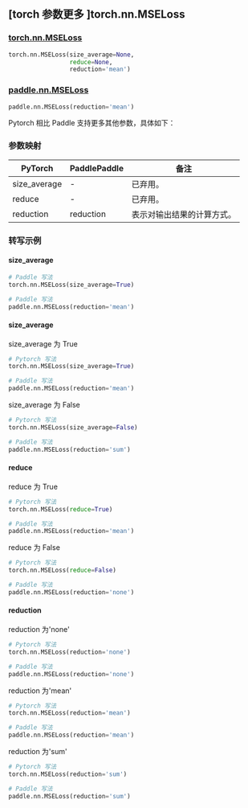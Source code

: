 ## [torch 参数更多 ]torch.nn.MSELoss
### [torch.nn.MSELoss](https://pytorch.org/docs/stable/generated/torch.nn.MSELoss.html?highlight=mseloss#torch.nn.MSELoss)

```python
torch.nn.MSELoss(size_average=None,
                 reduce=None,
                 reduction='mean')
```

### [paddle.nn.MSELoss](https://www.paddlepaddle.org.cn/documentation/docs/zh/develop/api/paddle/nn/MSELoss_cn.html#mseloss)

```python
paddle.nn.MSELoss(reduction='mean')
```

Pytorch 相比 Paddle 支持更多其他参数，具体如下：
### 参数映射
| PyTorch       | PaddlePaddle | 备注                                                   |
| ------------- | ------------ | ------------------------------------------------------ |
| size_average  | -            | 已弃用。  |
| reduce        | -            | 已弃用。  |
| reduction        | reduction            | 表示对输出结果的计算方式。  |

### 转写示例
#### size_average
```python
# Paddle 写法
torch.nn.MSELoss(size_average=True)

# Paddle 写法
paddle.nn.MSELoss(reduction='mean')
```

#### size_average
size_average 为 True
```python
# Pytorch 写法
torch.nn.MSELoss(size_average=True)

# Paddle 写法
paddle.nn.MSELoss(reduction='mean')

```

size_average 为 False
```python
# Pytorch 写法
torch.nn.MSELoss(size_average=False)

# Paddle 写法
paddle.nn.MSELoss(reduction='sum')
```

#### reduce
reduce 为 True
```python
# Pytorch 写法
torch.nn.MSELoss(reduce=True)

# Paddle 写法
paddle.nn.MSELoss(reduction='mean')
```

reduce 为 False
```python
# Pytorch 写法
torch.nn.MSELoss(reduce=False)

# Paddle 写法
paddle.nn.MSELoss(reduction='none')
```

#### reduction
reduction 为'none'
```python
# Pytorch 写法
torch.nn.MSELoss(reduction='none')

# Paddle 写法
paddle.nn.MSELoss(reduction='none')
```

reduction 为'mean'
```python
# Pytorch 写法
torch.nn.MSELoss(reduction='mean')

# Paddle 写法
paddle.nn.MSELoss(reduction='mean')
```

reduction 为'sum'
```python
# Pytorch 写法
torch.nn.MSELoss(reduction='sum')

# Paddle 写法
paddle.nn.MSELoss(reduction='sum')
```
